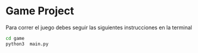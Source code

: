 # Game Project

Para correr el juego debes seguir las siguientes instrucciones en la terminal

```sh 
cd game
python3  main.py
```
